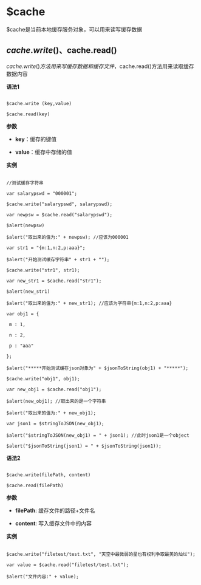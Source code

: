 # $cache

$cache是当前本地缓存服务对象，可以用来读写缓存数据

## $cache.write()、$cache.read()

$cache.write()方法用来写缓存数据和缓存文件，$cache.read()方法用来读取缓存数据内容

**语法1**

```

$cache.write (key,value)

$cache.read(key)

```

**参数**

+ **key**：缓存的键值

+ **value**：缓存中存储的值

**实例**

```

//测试缓存字符串

var salarypswd = "000001";

$cache.write("salarypswd", salarypswd);

var newpsw = $cache.read("salarypswd");

$alert(newpsw)

$alert("取出来的值为:" + newpsw); //应该为000001

var str1 = "{m:1,n:2,p:aaa}";

$alert("开始测试缓存字符串" + str1 + "");

$cache.write("str1", str1);

var new_str1 = $cache.read("str1");

$alert(new_str1)

$alert("取出来的值为:" + new_str1); //应该为字符串{m:1,n:2,p:aaa}

var obj1 = {

 m : 1,

 n : 2,

 p : "aaa"

};

$alert("*****开始测试缓存json对象为" + $jsonToString(obj1) + "*****");

$cache.write("obj1", obj1);

var new_obj1 = $cache.read("obj1");

$alert(new_obj1); //取出来的是一个字符串

$alert("取出来的值为:" + new_obj1);

var json1 = $stringToJSON(new_obj1);

$alert("$stringToJSON(new_obj1) = " + json1); //此时json1是一个object

$alert("$jsonToString(json1) = " + $jsonToString(json1));

```

**语法2**

```

$cache.write(filePath, content)

$cache.read(filePath)

```

**参数**

+ **filePath**: 缓存文件的路径+文件名

+ **content**: 写入缓存文件中的内容

**实例**

```

$cache.write("filetest/test.txt", "天空中最微弱的星也有权利争取最美的灿烂");

var value = $cache.read("filetest/test.txt");

$alert("文件内容:" + value);

```


